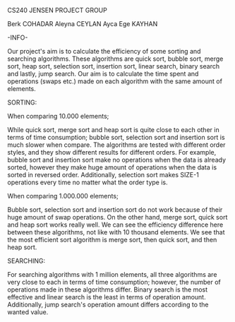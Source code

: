 CS240 JENSEN PROJECT GROUP

Berk COHADAR
Aleyna CEYLAN
Ayca Ege KAYHAN


-INFO-

Our project's aim is to calculate the efficiency of some sorting and searching algorithms. 
These algorithms are quick sort, bubble sort, merge sort, heap sort, selection sort, insertion 
sort, linear search, binary search and lastly, jump search. Our aim is to calculate the time 
spent and operations (swaps etc.) made on each algorithm with the same amount of elements. 

SORTING:

When comparing 10.000 elements;

While quick sort, merge sort and heap sort is quite close to each other in terms of time consumption; 
bubble sort, selection sort and insertion sort is much slower when compare. The algorithms are tested 
with different order styles, and they show different results for different orders. For example, 
bubble sort and insertion sort make no operations when the data is already sorted, however they 
make huge amount of operations when the data is sorted in reversed order. Additionally, selection 
sort makes SIZE-1 operations every time no matter what the order type is. 



When comparing 1.000.000 elements;

Bubble sort, selection sort and insertion sort do not work because of their huge amount of swap 
operations. On the other hand, merge sort, quick sort and heap sort works really well. We can see 
the efficiency difference here between these algorithms, not like with 10 thousand elements. 
We see that the most efficient sort algorithm is merge sort, then quick sort, and then heap sort.

SEARCHING:

For searching algorithms with 1 million elements, all three algorithms are very close to each in terms of time consumption; 
however, the number of operations made in these algorithms differ. Binary search is the most effective 
and linear search is the least in terms of operation amount. Additionally, jump search's operation 
amount differs according to the wanted value. 
